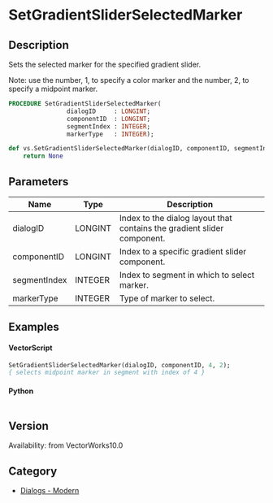 # SetGradientSliderSelectedMarker

## Description
Sets the selected marker for the specified gradient slider. 

Note: use the number, 1, to specify a color marker and the number, 2, to specify a midpoint marker.

```pascal
PROCEDURE SetGradientSliderSelectedMarker(
				dialogID     : LONGINT;
				componentID  : LONGINT;
				segmentIndex : INTEGER;
				markerType   : INTEGER);
```

```python
def vs.SetGradientSliderSelectedMarker(dialogID, componentID, segmentIndex, markerType):
    return None
```

## Parameters
|Name|Type|Description|
|---|---|---|
|dialogID|LONGINT|Index to the dialog layout that contains the gradient slider component.|
|componentID|LONGINT|Index to a specific gradient slider component.|
|segmentIndex|INTEGER|Index to segment in which to select marker.|(segment indexes begin with 1)|
|markerType|INTEGER|Type of marker to select.|(1 = color marker, 2 = midpoint marker)|

## Examples
#### VectorScript ####
```pascal
SetGradientSliderSelectedMarker(dialogID, componentID, 4, 2);
{ selects midpoint marker in segment with index of 4 }
```
#### Python ####
```python

```

## Version
Availability: from VectorWorks10.0

## Category
* [Dialogs - Modern](../Categories/Dialogs%20-%20Modern.md)
